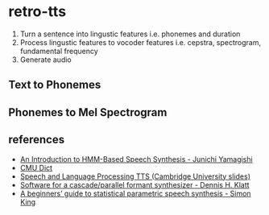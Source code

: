 # retro-tts

1. Turn a sentence into lingustic features i.e. phonemes and duration
2. Process lingustic features to vocoder features i.e. cepstra, spectrogram, fundamental frequency
3. Generate audio

## Text to Phonemes

## Phonemes to Mel Spectrogram

## references

* [An Introduction to HMM-Based Speech Synthesis - Junichi Yamagishi](https://wiki.inf.ed.ac.uk/pub/CSTR/TrajectoryModelling/HTS-Introduction.pdf)
* [CMU Dict](http://www.speech.cs.cmu.edu/cgi-bin/cmudict)
* [Speech and Language Processing TTS (Cambridge University slides)](https://mi.eng.cam.ac.uk/~pcw/local/4F11/4F11_2014_lect14.pdf)
* [Software for a cascade/parallel formant synthesizer - Dennis H. Klatt](https://www.fon.hum.uva.nl/david/ma_ssp/doc/Klatt-1980-JAS000971.pdf)
* [A beginners’ guide to statistical parametric speech synthesis - Simon King](https://www.cs.brandeis.edu/~cs136a/CS136a_docs/king_hmm_tutorial.pdf)

